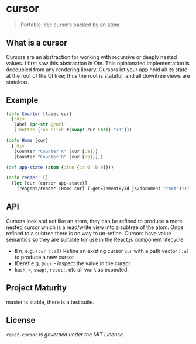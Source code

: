 cursor
===============

> Portable .cljc cursors backed by an atom

## What is a cursor

Cursors are an abstraction for working with recursive or deeply nested values. I first saw this abstraction in Om. This 
 opinionated implementation is decoupled from any rendering library. Cursors let your app hold all its state at the root 
 of the UI tree; thus the root is stateful, and all downtree views are stateless.
 
## Example
 
```clojure
(defn Counter [label cur]
  [:div
   label (pr-str @cur)
   [:button {:on-click #(swap! cur inc)} "+1"]])

(defn Home [cur]
  [:div
   [Counter "Counter A" (cur [:a])]
   [Counter "Counter B" (cur [:b])]])

(def app-state (atom {:foo {:a 0 :b 0}}))

(defn render! []
  (let [cur (cursor app-state)]
    (reagent/render [Home cur] (.getElementById js/document "root"))))
```

## API

Cursors look and act like an atom, they can be refined to produce a more nested cursor which is a read/write view into a 
subtree of the atom. Once refined to a subtree there is no way to un-refine. 
Cursors have value semantics so they are suitable for use in the React.js component lifecycle.

 * IFn, e.g. `(cur [:a])` Refine an existing cursor `cur` with a path vector `[:a]` to produce a new cursor
 * IDeref e.g. `@cur` - inspect the value in the cursor
 * `hash`, `=`, `swap!`, `reset!`, etc all work as expected. 

## Project Maturity

master is stable, there is a test suite.

## License

_`react-cursor` is governed under the MIT License._
